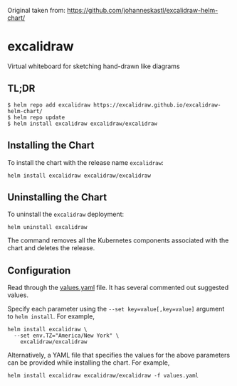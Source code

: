 Original taken from:
https://github.com/johanneskastl/excalidraw-helm-chart/

# excalidraw

Virtual whiteboard for sketching hand-drawn like diagrams

## TL;DR
```console
$ helm repo add excalidraw https://excalidraw.github.io/excalidraw-helm-chart/
$ helm repo update
$ helm install excalidraw excalidraw/excalidraw
```

## Installing the Chart
To install the chart with the release name `excalidraw`:
```console
helm install excalidraw excalidraw/excalidraw
```

## Uninstalling the Chart
To uninstall the `excalidraw` deployment:
```console
helm uninstall excalidraw
```
The command removes all the Kubernetes components associated with the chart and deletes the release.

## Configuration

Read through the [values.yaml](./values.yaml) file. It has several commented out suggested values.

Specify each parameter using the `--set key=value[,key=value]` argument to `helm install`. For example,
```console
helm install excalidraw \
  --set env.TZ="America/New York" \
    excalidraw/excalidraw
```

Alternatively, a YAML file that specifies the values for the above parameters can be provided while installing the chart.
For example,
```console
helm install excalidraw excalidraw/excalidraw -f values.yaml
```

